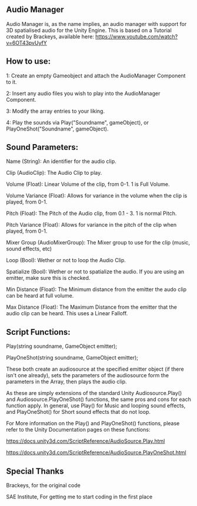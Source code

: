 Audio Manager
-----------------

Audio Manager is, as the name implies, an audio manager with support for 3D spatialised audio for the Unity Engine.
This is based on a Tutorial created by Brackeys, available here:
https://www.youtube.com/watch?v=6OT43pvUyfY


How to use:
-----------

1: Create an empty Gameobject and attach the AudioManager Component to it.

2: Insert any audio files you wish to play into the AudioManager Component.

3: Modify the array entries to your liking.

4: Play the sounds via Play("Soundname", gameObject), or PlayOneShot("Soundname", gameObject).



Sound Parameters:
--------------

Name (String): An identifier for the audio clip.

Clip (AudioClip): The Audio Clip to play.

Volume (Float): Linear Volume of the clip, from 0-1. 1 is Full Volume.

Volume Variance (Float): Allows for variance in the volume when the clip is played, from 0-1.

Pitch (Float): The Pitch of the Audio clip, from 0.1 - 3. 1 is normal Pitch.

Pitch Variance (Float): Allows for variance in the pitch of the clip when played, from 0-1.

Mixer Group (AudioMixerGroup): The Mixer group to use for the clip (music, sound effects, etc)

Loop (Bool): Wether or not to loop the Audio Clip.

Spatialize (Bool): Wether or not to spatialize the audio. If you are using an emitter, 
make sure this is checked.

Min Distance (Float): The Minimum distance from the emitter the audo clip can be heard at full volume.

Max Distance (Float): The Maximum Distance from the emitter that the audio clip can be heard.
This uses a Linear Falloff.


Script Functions:
-----------------


Play(string soundname, GameObject emitter);

PlayOneShot(string soundname, GameObject emitter);

These both create an audiosource at the specified emitter object (if there isn't one already),
sets the parameters of the audiosource form the parameters in the Array, then plays the audio clip.

As these are simply extensions of the standard Unity Audiosource.Play() and Audiosource.PlayOneShot() functions,
the same pros and cons for each function apply. In general, use Play() for Music and looping sound effects, and PlayOneShot() 
for Short sound effects that do not loop.

For More information on the Play() and PlayOneShot() functions, please refer to the Unity Documentation pages on these functions:

https://docs.unity3d.com/ScriptReference/AudioSource.Play.html

https://docs.unity3d.com/ScriptReference/AudioSource.PlayOneShot.html


Special Thanks
---------------
Brackeys, for the original code

SAE Institute, For getting me to start coding in the first place




